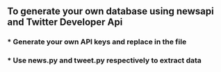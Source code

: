  ## To generate your own database using newsapi and Twitter Developer Api 
 
 ### * Generate your own API keys and replace in the file
 ### * Use news.py and tweet.py respectively to extract data 

